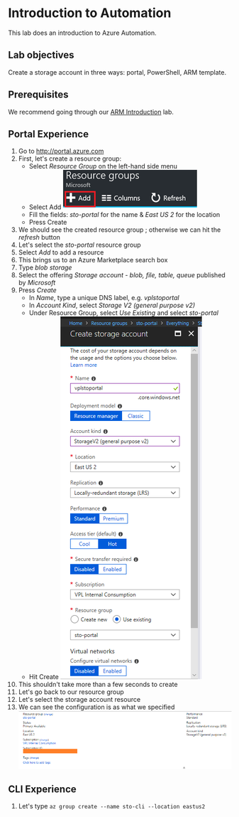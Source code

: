 # Introduction to Automation

This lab does an introduction to Azure Automation.

## Lab objectives

Create a storage account in three ways:  portal, PowerShell, ARM template.

## Prerequisites

We recommend going through our [ARM Introduction](https://github.com/vplauzon/azure-training/tree/master/arm-intro) lab.

## Portal Experience

1. Go to http://portal.azure.com
1. First, let's create a resource group:
    * Select *Resource Group* on the left-hand side menu
    * Select Add
    ![Add Resource Group](images/add-rg.png)
    * Fill the fields:  *sto-portal* for the name & *East US 2* for the location
    * Press Create
1. We should see the created resource group ; otherwise we can hit the *refresh* button
1. Let's select the *sto-portal* resource group
1. Select *Add* to add a resource
1. This brings us to an Azure Marketplace search box
1. Type *blob storage*
1. Select the offering *Storage account - blob, file, table, queue* published by *Microsoft*
1. Press *Create*
    * In *Name*, type a unique DNS label, e.g. *vplstoportal*
    * In *Account Kind*, select *Storage V2 (general purpose v2)*
    * Under Resource Group, select *Use Existing* and select *sto-portal*
    * Hit Create
    ![Create storage account](images/portal-storage.png)
1. This shouldn't take more than a few seconds to create
1. Let's go back to our resource group
1. Let's select the storage account resource
1. We can see the configuration is as what we specified
![Storage Configuration](images/portal-config.png)

## CLI Experience

1. Let's type
`az group create --name sto-cli --location eastus2`